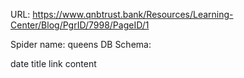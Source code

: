 URL: https://www.qnbtrust.bank/Resources/Learning-Center/Blog/PgrID/7998/PageID/1

Spider name: queens
DB Schema:

date
title
link
content
